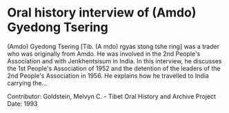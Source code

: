 # Oral history interview of (Amdo) Gyedong Tsering


(Amdo) Gyedong Tsering [Tib. (A mdo) rgyas stong tshe ring] was a trader who was originally from Amdo. He was involved in the 2nd People's Association and with Jenkhentsisum in India. In this interview, he discusses the 1st People's Association of 1952 and the detention of the leaders of the 2nd People's Association in 1956. He explains how he travelled to India carrying the...


Contributor:
                        Goldstein, Melvyn C. - Tibet Oral History and Archive Project  
Date:
1993  
